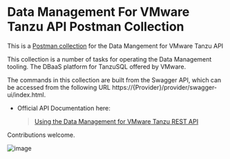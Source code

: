 # Data Management For VMware Tanzu API Postman Collection
This is a [Postman collection](https://www.postman.com/) for the Data Mangement for VMware Tanzu API 


This collection is a number of tasks for operating the Data Management tooling. The DBaaS platform for TanzuSQL offered by VMware.

The commands in this collection are built from the Swagger API, which can be accessed from the following URL https://{Provider}/provider/swagger-ui/index.html. 

* Official API Documentation here:

  > [Using the Data Management for VMware Tanzu REST API](https://docs.vmware.com/en/Data-Management-for-VMware-Tanzu/1.0/tanzu-data-management/GUID-use_api.html)

Contributions welcome.

![image](https://user-images.githubusercontent.com/22192242/129270835-a48bb664-73cf-41e6-8fd8-bfb09b5c1cf0.png)

